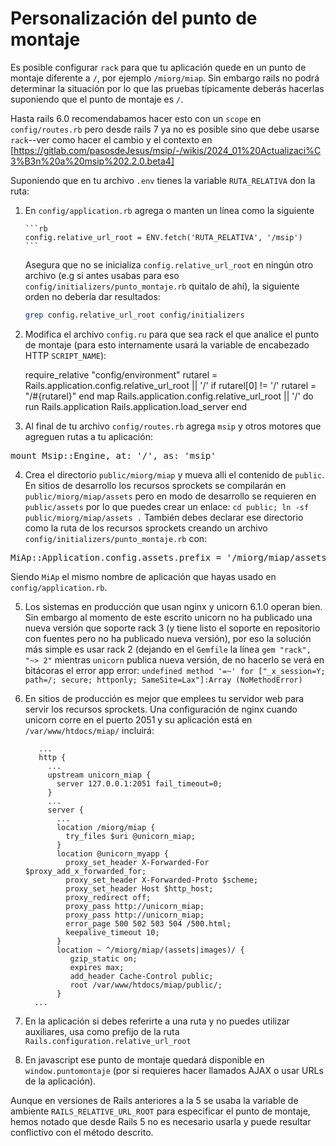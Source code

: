 # Personalización del punto de montaje

Es posible configurar `rack` para que tu aplicación quede en un punto de montaje diferente a `/`, por ejemplo `/miorg/miap`.  Sin embargo rails no podrá determinar la situación por lo que las pruebas tipicamente deberás hacerlas suponiendo que el punto de montaje es `/`.

Hasta rails 6.0 recomendabamos hacer esto con un `scope` en `config/routes.rb` pero desde rails 7 ya no es posible sino que debe usarse `rack`--ver como hacer el cambio y el contexto en [https://gitlab.com/pasosdeJesus/msip/-/wikis/2024_01%20Actualizaci%C3%B3n%20a%20msip%202.2.0.beta4]

Suponiendo que en tu archivo `.env` tienes la variable `RUTA_RELATIVA` don la ruta:

1. En `config/application.rb` agrega o manten un línea como la siguiente

       ```rb
       config.relative_url_root = ENV.fetch('RUTA_RELATIVA', '/msip')
       ```
   
   Asegura que no se inicializa `config.relative_url_root` en ningún otro archivo (e.g si antes 
   usabas para eso `config/initializers/punto_montaje.rb` quitalo de ahí), la siguiente orden no
   debería dar resultados:

   ```sh
   grep config.relative_url_root config/initializers
   ```

2. Modifica el archivo `config.ru`  para que sea rack el que analice el punto de montaje (para esto internamente usará la variable de encabezado HTTP `SCRIPT_NAME`):

    require_relative "config/environment"
    rutarel = Rails.application.config.relative_url_root || '/'
    if rutarel[0] != '/'
      rutarel = "/#{rutarel}"
    end
    map Rails.application.config.relative_url_root || '/' do
      run Rails.application
      Rails.application.load_server
    end 

3. Al final de tu archivo `config/routes.rb` agrega `msip` y otros motores que agreguen rutas a tu aplicación:
<pre>
mount Msip::Engine, at: '/', as: 'msip'
</pre>

4. Crea el directorio `public/miorg/miap` y mueva alli el contenido de `public`. En sitios de desarrollo los recursos sprockets se compilarán en `public/miorg/miap/assets` pero en  modo de desarrollo se requieren en `public/assets` por lo que puedes crear un enlace: `cd public; ln -sf public/miorg/miap/assets .`   También debes declarar ese directorio como la ruta de los recursos sprockets creando un archivo  ```config/initializers/punto_montaje.rb``` con:
<pre>
MiAp::Application.config.assets.prefix = '/miorg/miap/assets'
</pre>
Siendo `MiAp` el mismo nombre de aplicación que hayas usado en `config/application.rb`.
  
5. Los sistemas en producción que usan nginx y unicorn 6.1.0 operan bien. Sin embargo al momento de este escrito unicorn no ha publicado una nueva versión que soporte rack 3 (y tiene listo el soporte en repositorio con fuentes pero no ha publicado nueva versión), por eso la solución más simple es usar rack 2 (dejando en el `Gemfile` la línea `gem "rack", "~> 2"` mientras `unicorn` publica nueva versión, de no hacerlo se verá en bitácoras el error app error: `undefined method '=~' for ["_x_session=Y; path=/; secure; httponly; SameSite=Lax"]:Array (NoMethodError)`

6. En sitios de producción es mejor que emplees tu servidor web para servir los recursos sprockets. Una configuración de nginx cuando unicorn corre en el puerto 2051 y su aplicación está en `/var/www/htdocs/miap/` incluirá:

          ...
          http {
            ...
            upstream unicorn_miap {
              server 127.0.0.1:2051 fail_timeout=0;
            }
            ...
            server {
              ...
              location /miorg/miap {
                try_files $uri @unicorn_miap;
              }
              location @unicorn_myapp {
                proxy_set_header X-Forwarded-For $proxy_add_x_forwarded_for;
                proxy_set_header X-Forwarded-Proto $scheme;
                proxy_set_header Host $http_host;
                proxy_redirect off;
                proxy_pass http://unicorn_miap;
                proxy_pass http://unicorn_miap;
                error_page 500 502 503 504 /500.html;
                keepalive_timeout 10;
              }
              location ~ ^/miorg/miap/(assets|images)/ {
                 gzip_static on;
                 expires max;
                 add_header Cache-Control public;
                 root /var/www/htdocs/miap/public/;
              }
         ...
    


7. En la aplicación si debes referirte a una ruta y no puedes utilizar auxiliares, usa como prefijo de la ruta `Rails.configuration.relative_url_root`

8. En javascript ese punto de montaje quedará disponible en `window.puntomontaje` (por si requieres hacer llamados AJAX  o usar URLs de la aplicación).

Aunque en versiones de Rails anteriores a la 5 se usaba la variable de ambiente `RAILS_RELATIVE_URL_ROOT` para especificar el punto de montaje, hemos notado que desde Rails 5 no es necesario usarla y puede resultar conflictivo con el método descrito.  
